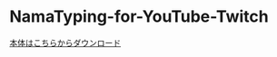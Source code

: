 # NamaTyping-for-YouTube-Twitch

<a href="[URL](https://www.dropbox.com/scl/fi/jz6xq9r3le5ad77n2y0fo/NamaTyping-for-YouTube-Twitch.zip?rlkey=wuvky4to9vmbqh8o16tmvylj2&dl=0)https://www.dropbox.com/scl/fi/jz6xq9r3le5ad77n2y0fo/NamaTyping-for-YouTube-Twitch.zip?rlkey=wuvky4to9vmbqh8o16tmvylj2&dl=0">本体はこちらからダウンロード</a>
